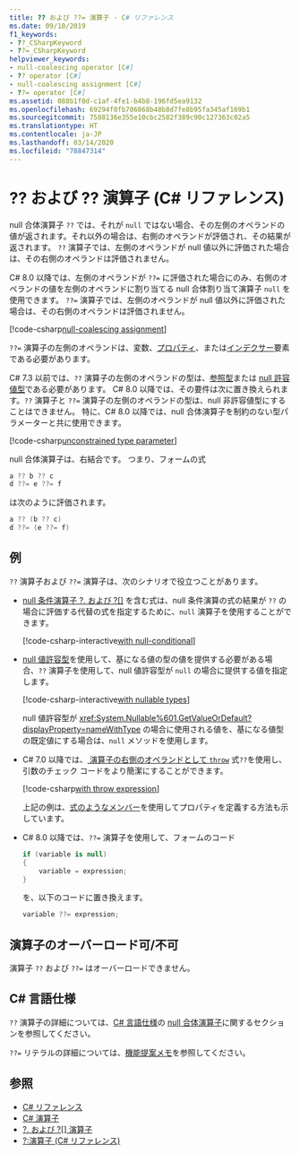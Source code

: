 ```yaml
---
title: ?? および ??= 演算子 - C# リファレンス
ms.date: 09/10/2019
f1_keywords:
- ??_CSharpKeyword
- ??=_CSharpKeyword
helpviewer_keywords:
- null-coalescing operator [C#]
- ?? operator [C#]
- null-coalescing assignment [C#]
- ??= operator [C#]
ms.assetid: 088b1f0d-c1af-4fe1-b4b8-196fd5ea9132
ms.openlocfilehash: 69294f0fb706868b48b8d7fe8b95fa345af169b1
ms.sourcegitcommit: 7588136e355e10cbc2582f389c90c127363c02a5
ms.translationtype: HT
ms.contentlocale: ja-JP
ms.lasthandoff: 03/14/2020
ms.locfileid: "78847314"
---
```

# <a name="-and--operators-c-reference"></a>?? および ?? 演算子 (C# リファレンス)

null 合体演算子 `??` では、それが `null` ではない場合、その左側のオペランドの値が返されます。それ以外の場合は、右側のオペランドが評価され、その結果が返されます。 `??` 演算子では、左側のオペランドが null 値以外に評価された場合は、その右側のオペランドは評価されません。

C# 8.0 以降では、左側のオペランドが `??=` に評価された場合にのみ、右側のオペランドの値を左側のオペランドに割り当てる null 合体割り当て演算子 `null` を使用できます。 `??=` 演算子では、左側のオペランドが null 値以外に評価された場合は、その右側のオペランドは評価されません。

[!code-csharp[null-coalescing assignment](snippets/NullCoalescingOperator.cs#Assignment)]

`??=` 演算子の左側のオペランドは、変数、[プロパティ](../../programming-guide/classes-and-structs/properties.md)、または[インデクサー](../../programming-guide/indexers/index.md)要素である必要があります。

C# 7.3 以前では、`??` 演算子の左側のオペランドの型は、[参照型](../keywords/reference-types.md)または [null 許容値型](../builtin-types/nullable-value-types.md)である必要があります。 C# 8.0 以降では、その要件は次に置き換えられます。`??` 演算子と `??=` 演算子の左側のオペランドの型は、null 非許容値型にすることはできません。 特に、C# 8.0 以降では、null 合体演算子を制約のない型パラメーターと共に使用できます。

[!code-csharp[unconstrained type parameter](snippets/NullCoalescingOperator.cs#UnconstrainedType)]

null 合体演算子は、右結合です。 つまり、フォームの式

```csharp
a ?? b ?? c
d ??= e ??= f
```

は次のように評価されます。

```csharp
a ?? (b ?? c)
d ??= (e ??= f)
```

## <a name="examples"></a>例

`??` 演算子および `??=` 演算子は、次のシナリオで役立つことがあります。

- [null 条件演算子 ?. および ?[]](member-access-operators.md#null-conditional-operators--and-) を含む式は、null 条件演算の式の結果が `??` の場合に評価する代替の式を指定するために、`null` 演算子を使用することができます。

  [!code-csharp-interactive[with null-conditional](snippets/NullCoalescingOperator.cs#WithNullConditional)]

- [null 値許容型](../builtin-types/nullable-value-types.md)を使用して、基になる値の型の値を提供する必要がある場合、`??` 演算子を使用して、null 値許容型が `null` の場合に提供する値を指定します。

  [!code-csharp-interactive[with nullable types](snippets/NullCoalescingOperator.cs#WithNullableTypes)]

  null 値許容型が <xref:System.Nullable%601.GetValueOrDefault?displayProperty=nameWithType> の場合に使用される値を、基になる値型の既定値にする場合は、`null` メソッドを使用します。

- C# 7.0 以降では、[ 演算子の右側のオペランドとして `throw`](../keywords/throw.md#the-throw-expression) 式`??`を使用し、引数のチェック コードをより簡潔にすることができます。

  [!code-csharp[with throw expression](snippets/NullCoalescingOperator.cs#WithThrowExpression)]

  上記の例は、[式のようなメンバー](../../programming-guide/statements-expressions-operators/expression-bodied-members.md)を使用してプロパティを定義する方法も示しています。

- C# 8.0 以降では、`??=` 演算子を使用して、フォームのコード

  ```csharp
  if (variable is null)
  {
      variable = expression;
  }
  ```

  を、以下のコードに置き換えます。

  ```csharp
  variable ??= expression;
  ```

## <a name="operator-overloadability"></a>演算子のオーバーロード可/不可

演算子 `??` および `??=` はオーバーロードできません。

## <a name="c-language-specification"></a>C# 言語仕様

`??` 演算子の詳細については、[C# 言語仕様](~/_csharplang/spec/expressions.md#the-null-coalescing-operator)の [null 合体演算子](~/_csharplang/spec/introduction.md)に関するセクションを参照してください。

`??=` リテラルの詳細については、[機能提案メモ](~/_csharplang/proposals/csharp-8.0/null-coalescing-assignment.md)を参照してください。

## <a name="see-also"></a>参照

- [C# リファレンス](../index.md)
- [C# 演算子](index.md)
- [?. および ?[] 演算子](member-access-operators.md#null-conditional-operators--and-)
- [?:演算子 (C# リファレンス)](conditional-operator.md)
